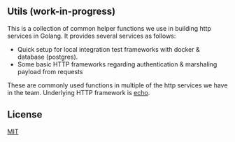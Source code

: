 ## Utils (work-in-progress)

This is a collection of common helper functions we use in building http services in Golang. It provides several services as follows:
- Quick setup for local integration test frameworks with docker & database (postgres).
- Some basic HTTP frameworks regarding authentication & marshaling payload from requests

These are commonly used functions in multiple of the http services we have in the team.
Underlying HTTP framework is [echo](https://github.com/labstack/echo).

## License
[MIT](./LICENSE)
